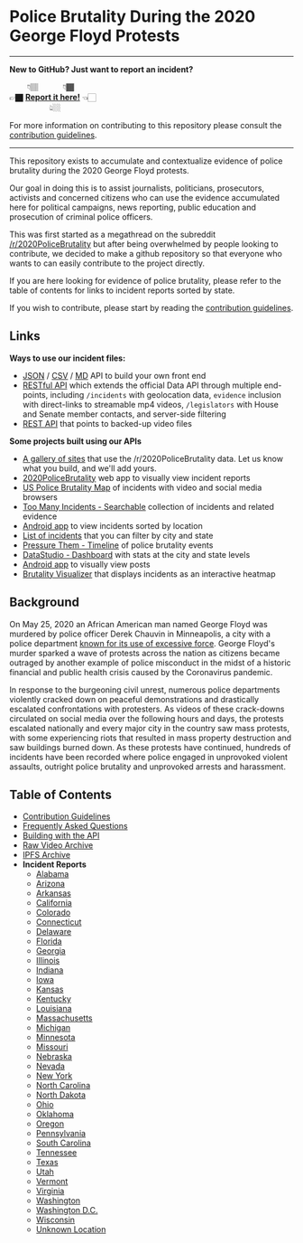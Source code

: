 
# Police Brutality During the 2020 George Floyd Protests

---

**New to GitHub? Just want to report an incident?**

&nbsp;&nbsp;&nbsp;&nbsp;&nbsp;&nbsp;&nbsp;&nbsp;👇🏽 &nbsp;&nbsp;&nbsp;&nbsp;&nbsp;&nbsp;&nbsp;&nbsp;&nbsp;&nbsp;👇🏾<br/>
👉🏿 **[Report it here!](https://github.com/2020PB/police-brutality/issues/new?assignees=&labels=Incident+report&template=incident-report.md&title=Incident+in+CITY%2C+STATE)** 👈🏻<br/>
&nbsp;&nbsp;&nbsp;&nbsp;&nbsp;&nbsp;&nbsp;&nbsp;&nbsp;&nbsp;&nbsp;&nbsp;&nbsp;&nbsp;&nbsp;&nbsp;&nbsp;&nbsp;👆🏼&nbsp;&nbsp;&nbsp;&nbsp;&nbsp;&nbsp;&nbsp;&nbsp;

For more information on contributing to this repository please consult the [contribution guidelines](./CONTRIBUTING.md).

---

This repository exists to accumulate and contextualize evidence of police brutality during the 2020 George Floyd protests.

Our goal in doing this is to assist journalists, politicians, prosecutors, activists and concerned citizens who can use the evidence accumulated here for political campaigns, news reporting, public education and prosecution of criminal police officers.

This was first started as a megathread on the subreddit [/r/2020PoliceBrutality](https://www.reddit.com/r/2020PoliceBrutality) but after being overwhelmed by people looking to contribute, we decided to make a github repository so that everyone who wants to can easily contribute to the project directly.

If you are here looking for evidence of police brutality, please refer to the table of contents for links to incident reports sorted by state.

If you wish to contribute, please start by reading the [contribution guidelines](./CONTRIBUTING.md).

## Links

**Ways to use our incident files:**
* [JSON](https://raw.githubusercontent.com/2020PB/police-brutality/data_build/all-locations-v2.json) / [CSV](https://raw.githubusercontent.com/2020PB/police-brutality/data_build/all-locations.csv) / [MD](https://raw.githubusercontent.com/2020PB/police-brutality/data_build/all-locations.md) API to build your own front end
* [RESTful API](https://www.github.com/949mac/846-backend/) which extends the official Data API through multiple end-points, including `/incidents` with geolocation data, `evidence` inclusion with direct-links to streamable mp4 videos, `/legislators` with House and Senate member contacts, and server-side filtering
* [REST API](https://github.com/nickatnight/policebrutality.io) that points to backed-up video files

**Some projects built using our APIs**
* [A gallery of sites](https://pb2020gallery.netlify.app/) that use the /r/2020PoliceBrutality data. Let us know what you build, and we'll add yours.
* [2020PoliceBrutality](https://2020policebrutality.netlify.app/) web app to visually view incident reports
* [US Police Brutality Map](https://846policebrutality.com/) of incidents with video and social media browsers
* [Too Many Incidents - Searchable](https://too-many-incidents.netlify.app/) collection of incidents and related evidence
* [Android app](https://github.com/amardeshbd/android-police-brutality-incidents) to view incidents sorted by location
* [List of incidents](https://policebrutality.netlify.app/) that you can filter by city and state
* [Pressure Them - Timeline](https://bread.codes/PoliceBrutality/) of police brutality events
* [DataStudio - Dashboard](https://datastudio.google.com/s/oFSSsjw2kAY) with stats at the city and state levels
* [Android app](https://github.com/andrewsnyder328/2020PoliceBrutalityApk/) to visually view posts
* [Brutality Visualizer](https://www.brutalityvisualizer.app/) that displays incidents as an interactive heatmap

## Background

On May 25, 2020 an African American man named George Floyd was murdered by police officer Derek Chauvin in Minneapolis, a city with a police department [known for its use of excessive force](https://www.nytimes.com/2020/05/27/us/minneapolis-police.html). George Floyd's murder sparked a wave of protests across the nation as citizens became outraged by another example of police misconduct in the midst of a historic financial and public health crisis caused by the Coronavirus pandemic.

In response to the burgeoning civil unrest, numerous police departments violently cracked down on peaceful demonstrations and drastically escalated confrontations with protesters. As videos of these crack-downs circulated on social media over the following hours and days, the protests escalated nationally and every major city in the country saw mass protests, with some experiencing riots that resulted in mass property destruction and saw buildings burned down.
As these protests have continued, hundreds of incidents have been recorded where police engaged in unprovoked violent assaults, outright police brutality and unprovoked arrests and harassment.

## Table of Contents

* [Contribution Guidelines](./CONTRIBUTING.md)
* [Frequently Asked Questions](./CONTRIBUTING.md#Frequently-Asked-Questions)
* [Building with the API](./docs/building-with-the-api.md)
* [Raw Video Archive](https://github.com/pb-files/pb-videos)
* [IPFS Archive](https://gateway.temporal.cloud/ipns/2020pb-archive.temporal.cloud)
* **Incident Reports**
  * [Alabama](./reports/Alabama.md)
  * [Arizona](./reports/Arizona.md)
  * [Arkansas](./reports/Arkansas.md)
  * [California](./reports/California.md)
  * [Colorado](./reports/Colorado.md)
  * [Connecticut](./reports/Connecticut.md)
  * [Delaware](./reports/Delaware.md)
  * [Florida](./reports/Florida.md)
  * [Georgia](./reports/Georgia.md)
  * [Illinois](./reports/Illinois.md)
  * [Indiana](./reports/Indiana.md)
  * [Iowa](./reports/Iowa.md)
  * [Kansas](./reports/Kansas.md)
  * [Kentucky](./reports/Kentucky.md)
  * [Louisiana](./reports/Louisiana.md)
  * [Massachusetts](./reports/Massachusetts.md)
  * [Michigan](./reports/Michigan.md)
  * [Minnesota](./reports/Minnesota.md)
  * [Missouri](./reports/Missouri.md)
  * [Nebraska ](./reports/Nebraska.md)
  * [Nevada](./reports/Nevada.md)
  * [New York](./reports/New%20York.md)
  * [North Carolina](./reports/North%20Carolina.md)
  * [North Dakota](./reports/North%20Dakota.md)
  * [Ohio](./reports/Ohio.md)
  * [Oklahoma](./reports/Oklahoma.md)
  * [Oregon](./reports/Oregon.md)
  * [Pennsylvania](./reports/Pennsylvania.md)
  * [South Carolina](./reports/South%20Carolina.md)
  * [Tennessee](./reports/Tennessee.md)
  * [Texas](./reports/Texas.md)
  * [Utah](./reports/Utah.md)
  * [Vermont](./reports/Vermont.md)
  * [Virginia](./reports/Virginia.md)
  * [Washington](./reports/Washington.md)
  * [Washington D.C.](./reports/Washington%20DC.md)
  * [Wisconsin](./reports/Wisconsin.md)
  * [Unknown Location](./reports/Unknown%20Location.md)
